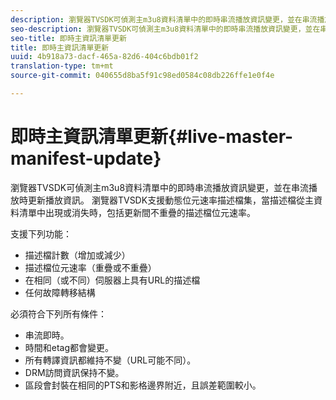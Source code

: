 ```yaml
---
description: 瀏覽器TVSDK可偵測主m3u8資料清單中的即時串流播放資訊變更，並在串流播放時更新播放資訊。 瀏覽器TVSDK支援動態位元速率描述檔集，當描述檔從主資料清單中出現或消失時，包括更新間不重疊的描述檔位元速率。
seo-description: 瀏覽器TVSDK可偵測主m3u8資料清單中的即時串流播放資訊變更，並在串流播放時更新播放資訊。 瀏覽器TVSDK支援動態位元速率描述檔集，當描述檔從主資料清單中出現或消失時，包括更新間不重疊的描述檔位元速率。
seo-title: 即時主資訊清單更新
title: 即時主資訊清單更新
uuid: 4b918a73-dacf-465a-82d6-404c6bdb01f2
translation-type: tm+mt
source-git-commit: 040655d8ba5f91c98ed0584c08db226ffe1e0f4e

---
```



# 即時主資訊清單更新{#live-master-manifest-update}

瀏覽器TVSDK可偵測主m3u8資料清單中的即時串流播放資訊變更，並在串流播放時更新播放資訊。 瀏覽器TVSDK支援動態位元速率描述檔集，當描述檔從主資料清單中出現或消失時，包括更新間不重疊的描述檔位元速率。

支援下列功能：

* 描述檔計數（增加或減少）
* 描述檔位元速率（重疊或不重疊）
* 在相同（或不同）伺服器上具有URL的描述檔
* 任何故障轉移結構

必須符合下列所有條件：

* 串流即時。
* 時間和etag都會變更。
* 所有轉譯資訊都維持不變（URL可能不同）。
* DRM訪問資訊保持不變。
* 區段會封裝在相同的PTS和影格邊界附近，且誤差範圍較小。


